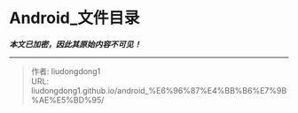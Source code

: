 # Android_文件目录

***本文已加密，因此其原始内容不可见！***

---

> 作者: liudongdong1  
> URL: liudongdong1.github.io/android_%E6%96%87%E4%BB%B6%E7%9B%AE%E5%BD%95/  

